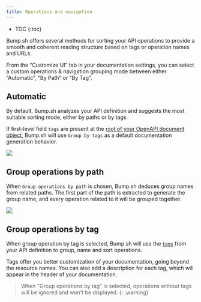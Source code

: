 ```yaml
---
title: Operations and navigation
---
```


- TOC
{:toc}

Bump.sh offers several methods for sorting your API operations to provide a smooth and coherent reading structure based on tags or operation names and URLs.

From the “Customize UI” tab in your documentation settings, you can select a custom operations & navigation grouping mode between either “Automatic”, “By Path” or “By Tag”.

## Automatic

By default, Bump.sh analyzes your API definition and suggests the most suitable sorting mode, either by paths or by tags.

If first-level field `tags` are present at the [root of your OpenAPI document object](https://github.com/OAI/OpenAPI-Specification/blob/master/versions/3.0.3.md#openapi-object), Bump.sh will use `Group by tags` as a default documentation generation behavior.

![](/images/help/operations.png)

## Group operations by path

When `Group operations by path` is chosen, Bump.sh deduces group names from related paths. The first part of the path is extracted to generate the group name, and every operation related to it will be grouped together.

![](/images/help/group-by-path.png)

## Group operations by tag

When group operation by tag is selected, Bump.sh will use the [`tags`](https://spec.openapis.org/oas/v3.1.0#tag-object) from your API definition to group, name and sort operations.

Tags offer you better customization of your documentation, going beyond the resource names. You can also add a description for each tag, which will appear in the header of your documentation.

> When "Group operations by tag" is selected, operations without tags will be ignored and won't be displayed.
{: .warning}
